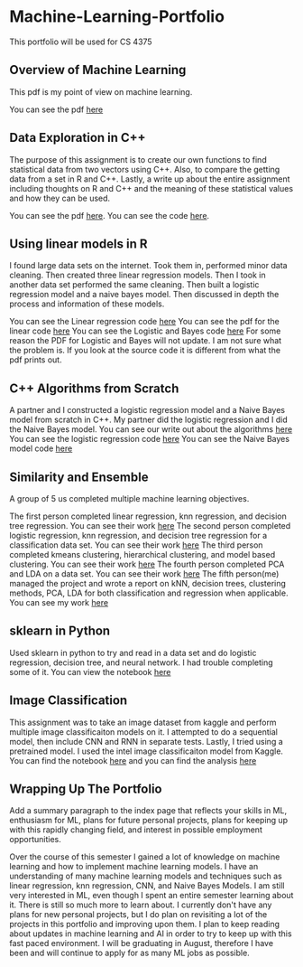 # Machine-Learning-Portfolio
This portfolio will be used for CS 4375

## Overview of Machine Learning
This pdf is my point of view on machine learning. 

You can see the pdf [here](Overview_of_ML.pdf)

## Data Exploration in C++
The purpose of this assignment is to create our own functions to find statistical data from two vectors using C++.
Also, to compare the getting data from a set in R and C++. Lastly, a write up about the entire assignment including thoughts on R and C++ and the meaning
of these statistical values and how they can be used.

You can see the pdf [here](Data_Exploration_Output_and_Write_Up.pdf).
You can see the code [here](Data_Exploration.cpp).

## Using linear models in R
I found large data sets on the internet. Took them in, performed minor data cleaning. Then created three linear regression models. Then I took in another data set
performed the same cleaning. Then built a logistic regression model and a naive bayes model. Then discussed in depth the process and information of these models.

You can see the Linear regression code [here](Regression.Rmd)
You can see the pdf for the linear code [here](Regression.nb.html)
You can see the Logistic and Bayes code [here](Classification.Rmd)
For some reason the PDF for Logistic and Bayes will not update. I am not sure what the problem is. If you look at the source
code it is different from what the pdf prints out.

## C++ Algorithms from Scratch
A partner and I constructed a logistic regression model and a Naive Bayes model from scratch in C++. My partner did the logistic regression and I did the Naive Bayes model.
You can see our write out about the algorithms [here](ML_Algorithms_from_Scratch.pdf)
You can see the logistic regression code [here](Logistic_Regression.cpp)
You can see the Naive Bayes model code [here](NaibeBayesFromScratch.cpp)

## Similarity and Ensemble
A group of 5 us completed multiple machine learning objectives.

The first person completed linear regression, knn regression, and decision tree regression. You can see their work [here](Similarity.pdf)
The second person completed logistic regression, knn regression, and decision tree regression for a classification data set. You can see their work [here](AVinluan_Program4Part2.pdf)
The third person completed kmeans clustering, hierarchical clustering, and model based clustering. You can see their work [here](Clustering.pdf)
The fourth person completed PCA and LDA on a data set. You can see their work [here](Dimensionality_Reduction.pdf)
The fifth person(me) managed the project and wrote a report on kNN, decision trees, clustering methods, PCA, LDA for both classification and regression when applicable. You can see my work [here](ML_Narrative_Document.pdf)
## sklearn in Python
Used sklearn in python to try and read in a data set and do logistic regression, decision tree, and neural network. I had trouble completing some of it. You can view the notebook [here](notebook.pdf)

## Image Classification
This assignment was to take an image dataset from kaggle and perform multiple image classificaiton models on it. I attempted to do a sequential model, then include CNN and RNN in separate tests. Lastly, I tried using a pretrained model. I used the intel image classificaiton model from Kaggle. You can find the notebook [here](ImageClassification.ipynb) and you can find the analysis [here](MachineLearningImageClassificationAnalysis.pdf)

## Wrapping Up The Portfolio
Add a summary paragraph to the index page that reflects your skills in ML, enthusiasm for ML,
plans for future personal projects, plans for keeping up with this rapidly changing field, and
interest in possible employment opportunities. 

Over the course of this semester I gained a lot of knowledge on machine learning and how to implement machine learning models. I have an understanding of many machine learning models and techniques such as linear regression, knn regression, CNN, and Naive Bayes Models. I am still very interested in ML, even though I spent an entire semester learning about it. There is still so much more to learn about. I currently don't have any plans for new personal projects, but I do plan on revisiting a lot of the projects in this portfolio and improving upon them. I plan to keep reading about updates in machine learning and AI in order to try to keep up with this fast paced environment. I will be graduating in August, therefore I have been and will continue to apply for as many ML jobs as possible.
